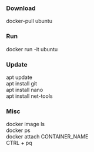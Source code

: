 ### Download
docker-pull ubuntu


### Run
docker run -it ubuntu


### Update
apt update  
apt install git  
apt install nano  
apt install net-tools  


### Misc
docker image ls  
docker ps  
docker attach CONTAINER_NAME  
CTRL + pq  
